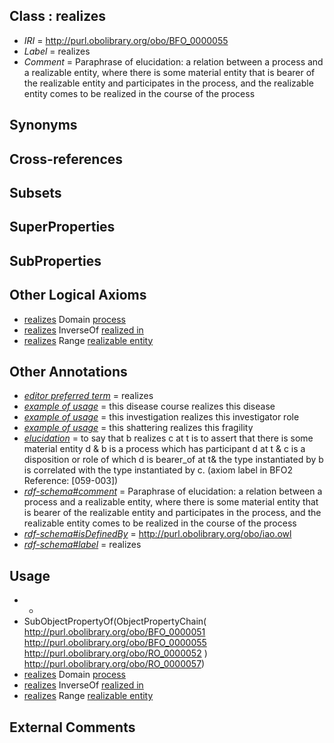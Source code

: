 
## Class : realizes

 * *IRI* = http://purl.obolibrary.org/obo/BFO_0000055
 * *Label* = realizes
 * *Comment* = Paraphrase of elucidation: a relation between a process and a realizable entity, where there is some material entity that is bearer of the realizable entity and participates in the process, and the realizable entity comes to be realized in the course of the process

## Synonyms


## Cross-references


## Subsets


## SuperProperties


## SubProperties


## Other Logical Axioms

 * [realizes](../../BFO/55/BFO_0000055.md) Domain [process](../../BFO/15/BFO_0000015.md)
 * [realizes](../../BFO/55/BFO_0000055.md) InverseOf [realized in](../../BFO/54/BFO_0000054.md)
 * [realizes](../../BFO/55/BFO_0000055.md) Range [realizable entity](../../BFO/17/BFO_0000017.md)

## Other Annotations

 * *[editor preferred term](../../IAO/11/IAO_0000111.md)* = realizes
 * *[example of usage](../../IAO/12/IAO_0000112.md)* = this disease course realizes this disease
 * *[example of usage](../../IAO/12/IAO_0000112.md)* = this investigation realizes this investigator role
 * *[example of usage](../../IAO/12/IAO_0000112.md)* = this shattering realizes this fragility
 * *[elucidation](../../IAO/00/IAO_0000600.md)* = to say that b realizes c at t is to assert that there is some material entity d & b is a process which has participant d at t & c is a disposition or role of which d is bearer_of at t& the type instantiated by b is correlated with the type instantiated by c. (axiom label in BFO2 Reference: [059-003])
 * *[rdf-schema#comment](../../nt/rdf-schema#comment.md)* = Paraphrase of elucidation: a relation between a process and a realizable entity, where there is some material entity that is bearer of the realizable entity and participates in the process, and the realizable entity comes to be realized in the course of the process
 * *[rdf-schema#isDefinedBy](../../By/rdf-schema#isDefinedBy.md)* = http://purl.obolibrary.org/obo/iao.owl
 * *[rdf-schema#label](../../el/rdf-schema#label.md)* = realizes

## Usage

 * -
 * SubObjectPropertyOf(ObjectPropertyChain( <http://purl.obolibrary.org/obo/BFO_0000051> <http://purl.obolibrary.org/obo/BFO_0000055> <http://purl.obolibrary.org/obo/RO_0000052> ) <http://purl.obolibrary.org/obo/RO_0000057>)
 * [realizes](../../BFO/55/BFO_0000055.md) Domain [process](../../BFO/15/BFO_0000015.md)
 * [realizes](../../BFO/55/BFO_0000055.md) InverseOf [realized in](../../BFO/54/BFO_0000054.md)
 * [realizes](../../BFO/55/BFO_0000055.md) Range [realizable entity](../../BFO/17/BFO_0000017.md)

## External Comments

